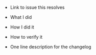 - Link to issue this resolves

- What I did

- How I did it

- How to verify it

- One line description for the changelog
